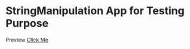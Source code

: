 # StringManipulation App for Testing Purpose


Preview <a href="https://stringmani.netlify.app/">Click Me</a>
